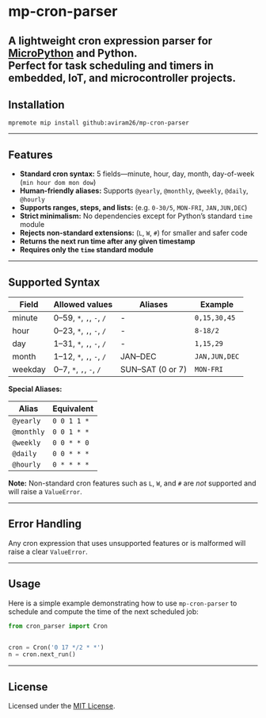 # mp-cron-parser

A lightweight cron expression parser for [MicroPython](https://micropython.org/) and Python.  
Perfect for task scheduling and timers in embedded, IoT, and microcontroller projects.
---
## Installation

`mpremote mip install github:aviram26/mp-cron-parser`

---
## Features

- **Standard cron syntax:** 5 fields—minute, hour, day, month, day-of-week (`min hour dom mon dow`)
- **Human-friendly aliases:** Supports `@yearly`, `@monthly`, `@weekly`, `@daily`, `@hourly`
- **Supports ranges, steps, and lists:** (e.g. `0-30/5`, `MON-FRI`, `JAN,JUN,DEC`)
- **Strict minimalism:** No dependencies except for Python’s standard `time` module
- **Rejects non-standard extensions:** (`L`, `W`, `#`) for smaller and safer code
- **Returns the next run time after any given timestamp**
- **Requires only the `time` standard module**

---

## Supported Syntax

| Field   | Allowed values        | Aliases            | Example        |
| ------- | --------------------- | ------------------ | -------------- |
| minute  | 0–59, `*`, `,`, `-`, `/`   | -                | `0,15,30,45`   |
| hour    | 0–23, `*`, `,`, `-`, `/`   | -                | `8-18/2`       |
| day     | 1–31, `*`, `,`, `-`, `/`   | -                | `1,15,29`      |
| month   | 1–12, `*`, `,`, `-`, `/`   | JAN–DEC          | `JAN,JUN,DEC`  |
| weekday | 0–7, `*`, `,`, `-`, `/`    | SUN–SAT (0 or 7) | `MON-FRI`      |

**Special Aliases:**

| Alias     | Equivalent     |
|-----------|---------------|
| `@yearly` | `0 0 1 1 *`   |
| `@monthly`| `0 0 1 * *`   |
| `@weekly` | `0 0 * * 0`   |
| `@daily`  | `0 0 * * *`   |
| `@hourly` | `0 * * * *`   |

**Note:** Non-standard cron features such as `L`, `W`, and `#` are _not_ supported and will raise a `ValueError`.

---
## Error Handling
Any cron expression that uses unsupported features or is malformed will raise a clear `ValueError`.

---

## Usage
Here is a simple example demonstrating how to use `mp-cron-parser` to schedule and compute the time of the next scheduled job:

```python
from cron_parser import Cron


cron = Cron('0 17 */2 * *')
n = cron.next_run()
```
---
## License
Licensed under the [MIT License](http://opensource.org/licenses/MIT).
